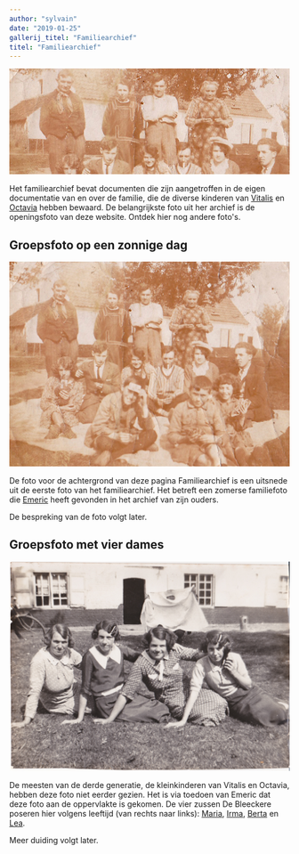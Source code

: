 ```yaml
---
author: "sylvain"
date: "2019-01-25"
gallerij_titel: "Familiearchief"
titel: "Familiearchief"
---
```


![](achtergrond.jpg)

Het familiearchief bevat documenten die zijn aangetroffen in de eigen documentatie van en over de familie, die de diverse kinderen van [Vitalis](1879-vitalis-de-bleeckere) en [Octavia](1878-octavia-versluys) hebben bewaard. De belangrijkste foto uit her archief is de openingsfoto van deze website. Ontdek hier nog andere foto's.

## Groepsfoto op een zonnige dag

![foto1](foto1.jpg)

De foto voor de achtergrond van deze pagina Familiearchief is een uitsnede uit de eerste foto van het familiearchief. Het betreft een zomerse familiefoto die [Emeric](1946-emeric-de-bleeckere) heeft gevonden in het archief van zijn ouders. 

De bespreking van de foto volgt later. 

## Groepsfoto met vier dames

![foto2](foto2.jpg)

De meesten van de derde generatie, de kleinkinderen van Vitalis en Octavia, hebben deze foto niet eerder gezien. Het is via toedoen van Emeric dat deze foto aan de oppervlakte is gekomen. De vier zussen De Bleeckere poseren hier volgens leeftijd (van rechts naar links): [Maria](1908-maria-de-bleeckere), [Irma](1913-irma-de-bleeckere), [Berta](1914-berta-de-bleeckere) en [Lea](1922-lea-de-bleeckere).

Meer duiding volgt later.
